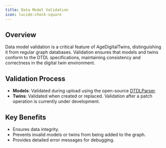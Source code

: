 ```yaml
---
title: Data Model Validation
icon: lucide:check-square
---
```


## Overview

Data model validation is a critical feature of AgeDigitalTwins, distinguishing it from regular graph databases. Validation ensures that models and twins conform to the DTDL specifications, maintaining consistency and correctness in the digital twin environment.

## Validation Process

- **Models**: Validated during upload using the open-source [DTDLParser](https://github.com/Azure/opendigitaltwins-dtdl).
- **Twins**: Validated when created or replaced. Validation after a patch operation is currently under development.

## Key Benefits

- Ensures data integrity.
- Prevents invalid models or twins from being added to the graph.
- Provides detailed error messages for debugging.
